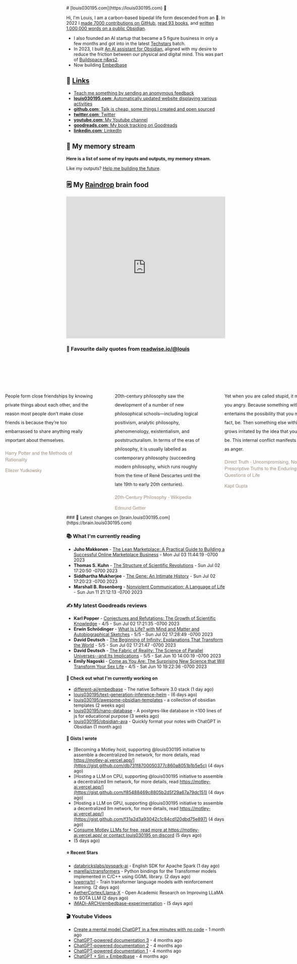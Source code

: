 <link rel="shortcut icon" href="/favicon.ico">
# [louis030195.com](https://louis030195.com) 🤔

Hi, I'm Louis, I am a carbon-based bipedal life form descended from an 🐒.
In 2022 I [made 7000 contributions on GitHub](https://github.com/louis030195), 
[read 93 books](https://www.goodreads.com/user/show/103091881-louis-beaumont), 
and [written 1.000,000 words on a public Obsidian](https://brain.louis030195.com).
- I also founded an AI startup that became a 5 figure business in only a few months and got into in the latest [Techstars](https://techstars.com) batch.
- In 2023, I built [An AI assistant for Obsidian](https://github.com/louis030195/obsidian-ava), aligned with my desire to reduce the friction between our physical and digital mind. This was part of [Buildspace n&ws2](https://buildspace.so).
- Now building [Embedbase](https://embedbase.xyz)

## 🔗 [Links](https://brain.louis030195.com/Links)

- [Teach me something by sending an anonymous feedback](https://www.admonymous.co/louis030195)
- [**louis030195.com**: Automatically updated website displaying various activities](https://louis030195.com)
- [**github.com**: Talk is cheap, some things I created and open sourced](https://github.com/louis030195)
- [**twitter.com**: Twitter](https://twitter.com/@louis030195)
- [**youtube.com**: My Youtube channel](https://www.youtube.com/channel/UCQyHp-A6Y4hwRt7qmi_TYOQ)
- [**goodreads.com**: My book tracking on Goodreads](https://www.goodreads.com/user/show/103091881-louis-beaumont)
- [**linkedin.com**: LinkedIn](https://www.linkedin.com/in/louis030195)

## 🌊 My memory stream

**Here is a list of some of my inputs and outputs, my memory stream.**

Like my outputs? [Help me building the future](https://www.linkedin.com/in/louis030195/).

## 🗒 My [Raindrop](https://raindrop.io) brain food

<iframe style="border: 0; width: 100%; height: 450px; background-color: transparent;" allowfullscreen frameborder="0" src="https://raindrop.io/louis030195/public-26885635/embed/sort=-created&theme=dark&hide=header%2Cadd"></iframe>

### 👋 Favourite daily quotes from [readwise.io/@louis](https://readwise.io/@louis)
<div class="some-highlights" style="display: flex;
  margin-left: -50vw;
  left: 50%;
  overflow-x: scroll;
  width: 100vw;
  position: relative; margin-top: 6rem;">
<div class="highlight-text" style="margin-left: auto; margin-right: auto; min-width: 280px; max-width: 540px; text-align: left; padding-left: 34px; padding-right: 34px; padding-top: 30px; padding-bottom: 12px; white-space: normal;">
<span style="background-color: transparent; line-height: 2; padding-bottom: 7px; padding-top: 3px; font-size: 14px; white-space: normal;">
          People form close friendships by knowing private things about each other, and the reason most people don’t make close friends is because they’re too embarrassed to share anything really important about themselves.
        </span>
<div style="font-family: Helvetica, Arial, sans-serif;">
<div style='font-size: 14px; margin-bottom: 0; margin-top: 10px; font-family: "Raleway", "HelveticaNeue", "Helvetica Neue", Helvetica, Arial, sans-serif; white-space: normal; font-display: swap;'>
<p style="margin-bottom: 0; font-size: 15px; margin-bottom: 2px; color: #9f8e7d">Harry Potter and the Methods of Rationality</p>
<p style="margin-bottom: 0; color: #9f8e7d">Eliezer Yudkowsky</p>
</div>
</div>
</div>
<div class="highlight-text" style="margin-left: auto; margin-right: auto; min-width: 280px; max-width: 540px; text-align: left; padding-left: 34px; padding-right: 34px; padding-top: 30px; padding-bottom: 12px; white-space: normal;">
<span style="background-color: transparent; line-height: 2; padding-bottom: 7px; padding-top: 3px; font-size: 14px; white-space: normal;">
          20th-century philosophy saw the development of a number of new philosophical schools—including logical positivism, analytic philosophy, phenomenology, existentialism, and poststructuralism. In terms of the eras of philosophy, it is usually labelled as contemporary philosophy (succeeding modern philosophy, which runs roughly from the time of René Descartes until the late 19th to early 20th centuries).
        </span>
<div style="font-family: Helvetica, Arial, sans-serif;">
<div style='font-size: 14px; margin-bottom: 0; margin-top: 10px; font-family: "Raleway", "HelveticaNeue", "Helvetica Neue", Helvetica, Arial, sans-serif; white-space: normal; font-display: swap;'>
<p style="margin-bottom: 0; font-size: 15px; margin-bottom: 2px; color: #9f8e7d">20th-Century Philosophy - Wikipedia</p>
<p style="margin-bottom: 0; color: #9f8e7d">Edmund Gettier</p>
</div>
</div>
</div>
<div class="highlight-text" style="margin-left: auto; margin-right: auto; min-width: 280px; max-width: 540px; text-align: left; padding-left: 34px; padding-right: 34px; padding-top: 30px; padding-bottom: 12px; white-space: normal;">
<span style="background-color: transparent; line-height: 2; padding-bottom: 7px; padding-top: 3px; font-size: 14px; white-space: normal;">
          Yet when you are called stupid, it makes you angry. Because something within you entertains the possibility that you might, in fact, be. Then something else within you grows irritated by the idea that you might be. This internal conflict manifests itself as anger.
        </span>
<div style="font-family: Helvetica, Arial, sans-serif;">
<div style='font-size: 14px; margin-bottom: 0; margin-top: 10px; font-family: "Raleway", "HelveticaNeue", "Helvetica Neue", Helvetica, Arial, sans-serif; white-space: normal; font-display: swap;'>
<p style="margin-bottom: 0; font-size: 15px; margin-bottom: 2px; color: #9f8e7d">Direct Truth - Uncompromising, Non-Prescriptive Truths to the Enduring Questions of Life</p>
<p style="margin-bottom: 0; color: #9f8e7d">Kapil Gupta</p>
</div>
</div>
</div>
</div>
### 🧠 Latest changes on [brain.louis030195.com](https://brain.louis030195.com)


### 📚 What I'm currently reading

-   **Juho Makkonen**  - [The Lean Marketplace: A Practical Guide to Building a Successful Online Marketplace Business](https://www.goodreads.com/book/show/38843442-the-lean-marketplace) - Mon Jul 03 11:44:19 -0700 2023
-   **Thomas S. Kuhn**  - [The Structure of Scientific Revolutions](https://www.goodreads.com/book/show/61539.The_Structure_of_Scientific_Revolutions) - Sun Jul 02 17:20:50 -0700 2023
-   **Siddhartha Mukherjee**  - [The Gene: An Intimate History](https://www.goodreads.com/book/show/27276428-the-gene) - Sun Jul 02 17:20:23 -0700 2023
-   **Marshall B. Rosenberg**  - [Nonviolent Communication: A Language of Life](https://www.goodreads.com/book/show/71730.Nonviolent_Communication) - Sun Jun 11 21:12:13 -0700 2023

### ✍ My latest Goodreads reviews

-   **Karl Popper**  - [Conjectures and Refutations: The Growth of Scientific Knowledge](https://www.goodreads.com/book/show/61554.Conjectures_and_Refutations) - 4/5 - Sun Jul 02 17:21:35 -0700 2023
-   **Erwin Schrödinger**  - [What Is Life? with Mind and Matter and Autobiographical Sketches](https://www.goodreads.com/book/show/162780.What_Is_Life_with_Mind_and_Matter_and_Autobiographical_Sketches) - 5/5 - Sun Jul 02 17:28:49 -0700 2023
-   **David Deutsch**  - [The Beginning of Infinity: Explanations That Transform the World](https://www.goodreads.com/book/show/10483171-the-beginning-of-infinity) - 5/5 - Sun Jul 02 17:21:47 -0700 2023
-   **David Deutsch**  - [The Fabric of Reality: The Science of Parallel Universes--and Its Implications](https://www.goodreads.com/book/show/177068.The_Fabric_of_Reality) - 5/5 - Sat Jun 10 14:00:19 -0700 2023
-   **Emily Nagoski**  - [Come as You Are: The Surprising New Science that Will Transform Your Sex Life](https://www.goodreads.com/book/show/22609341-come-as-you-are) - 4/5 - Sat Jun 10 19:22:36 -0700 2023

#### 👷 Check out what I'm currently working on

- [different-ai/embedbase](https://github.com/different-ai/embedbase) - The native Software 3.0 stack (1 day ago)
- [louis030195/text-generation-inference-helm](https://github.com/louis030195/text-generation-inference-helm) -  (6 days ago)
- [louis030195/awesome-obsidian-templates](https://github.com/louis030195/awesome-obsidian-templates) - a collection of obsidian templates (2 weeks ago)
- [louis030195/nano-database](https://github.com/louis030195/nano-database) - A postgres-like database in &lt;100 lines of js for educational purpose (3 weeks ago)
- [louis030195/obsidian-ava](https://github.com/louis030195/obsidian-ava) - Quickly format your notes with ChatGPT in Obsidian (1 month ago)

#### 📓 Gists I wrote

- [Becoming a Motley host, supporting @louis030195 initiative to assemble a decentralized llm network, for more details, read https://motley-ai.vercel.app/](https://gist.github.com/db731f8700050377c860a8051b1b5e5c) (4 days ago)
- [Hosting a LLM on CPU, supporting @louis030195 initiative to assemble a decentralized llm network, for more details, read https://motley-ai.vercel.app/](https://gist.github.com/f85488469c8805b2d5f29a67a79dc151) (4 days ago)
- [Hosting a LLM on GPU, supporting @louis030195 initiative to assemble a decentralized llm network, for more details, read https://motley-ai.vercel.app/](https://gist.github.com/f31a2d3a93042c1c84cd120dbd75e897) (4 days ago)
- [Consume Motley LLMs for free, read more at https://motley-ai.vercel.app/ or contact louis030195 on discord](https://gist.github.com/a12a3615095641ba06d7864d0076962e) (5 days ago)
- [](https://gist.github.com/e62a3a093ae942c5c3c65892aaf4cb3b) (5 days ago)

#### ⭐ Recent Stars

- [databrickslabs/pyspark-ai](https://github.com/databrickslabs/pyspark-ai) - English SDK for Apache Spark (1 day ago)
- [marella/ctransformers](https://github.com/marella/ctransformers) - Python bindings for the Transformer models implemented in C/C&#43;&#43; using GGML library. (2 days ago)
- [lvwerra/trl](https://github.com/lvwerra/trl) - Train transformer language models with reinforcement learning. (2 days ago)
- [AetherCortex/Llama-X](https://github.com/AetherCortex/Llama-X) - Open Academic Research on Improving LLaMA to SOTA LLM (2 days ago)
- [iMADi-ARCH/embedbase-experimentation](https://github.com/iMADi-ARCH/embedbase-experimentation) -  (5 days ago)

### 🎬 Youtube Videos

- [Create a mental model ChatGPT in a few minutes with no code](https://www.youtube.com/watch?v=hBJAOIsZLlE) - 1 month ago
- [ChatGPT-powered documentation 3](https://www.youtube.com/watch?v=0UZEly9C7NY) - 4 months ago
- [ChatGPT-powered documentation 2](https://www.youtube.com/watch?v=yv3jtwePXeM) - 4 months ago
- [ChatGPT-powered documentation 1](https://www.youtube.com/watch?v=-9jL9r9QQm0) - 4 months ago
- [ChatGPT &#43; Siri &#43; Embedbase](https://www.youtube.com/watch?v=qH0Zugo0UCo) - 4 months ago


